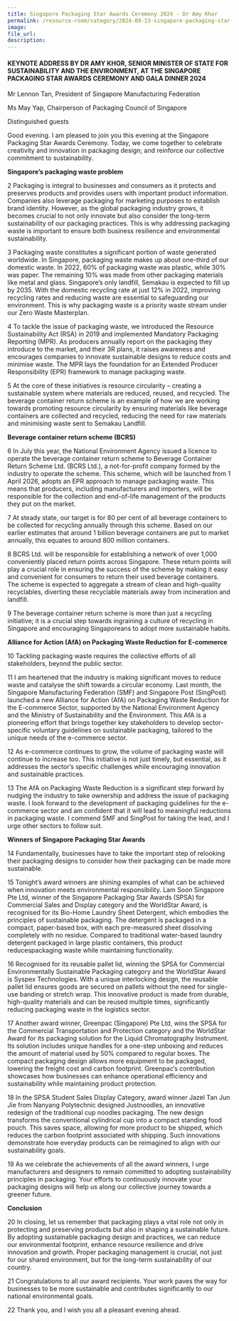 ```yaml
---
title: Singapore Packaging Star Awards Ceremony 2024 - Dr Amy Khor
permalink: /resource-room/category/2024-09-13-singapore-packaging-star-awards-ceremony/
image:
file_url:
description:
---
```


#### KEYNOTE ADDRESS BY DR AMY KHOR, SENIOR MINISTER OF STATE FOR SUSTAINABILITY AND THE ENVIRONMENT, AT THE SINGAPORE PACKAGING STAR AWARDS CEREMONY AND GALA DINNER 2024

Mr Lennon Tan, President of Singapore Manufacturing Federation

Ms May Yap, Chairperson of Packaging Council of Singapore

Distinguished guests

Good evening. I am pleased to join you this evening at the Singapore Packaging Star Awards Ceremony. Today, we come together to celebrate creativity and innovation in packaging design; and reinforce our collective commitment to sustainability.

**Singapore’s packaging waste problem**

2 Packaging is integral to businesses and consumers as it protects and preserves products and provides users with important product information. Companies also leverage packaging for marketing purposes to establish brand identity. However, as the global packaging industry grows, it becomes crucial to not only innovate but also consider the long-term sustainability of our packaging practices. This is why addressing packaging waste is important to ensure both business resilience and environmental sustainability.

3 Packaging waste constitutes a significant portion of waste generated worldwide. In Singapore, packaging waste makes up about one-third of our domestic waste. In 2022, 60% of packaging waste was plastic, while 30% was paper. The remaining 10% was made from other packaging materials like metal and glass. Singapore’s only landfill, Semakau is expected to fill up by 2035. With the domestic recycling rate at just 12% in 2022, improving recycling rates and reducing waste are essential to safeguarding our environment. This is why packaging waste is a priority waste stream under our Zero Waste Masterplan.

4 To tackle the issue of packaging waste, we introduced the Resource Sustainability Act (RSA) in 2019 and implemented Mandatory Packaging Reporting (MPR). As producers annually report on the packaging they introduce to the market, and their 3R plans, it raises awareness and encourages companies to innovate sustainable designs to reduce costs and minimise waste. The MPR lays the foundation for an Extended Producer Responsibility (EPR) framework to manage packaging waste.

5 At the core of these initiatives is resource circularity – creating a sustainable system where materials are reduced, reused, and recycled. The beverage container return scheme is an example of how we are working towards promoting resource circularity by ensuring materials like beverage containers are collected and recycled, reducing the need for raw materials and minimising waste sent to Semakau Landfill.

**Beverage container return scheme (BCRS)**

6 In July this year, the National Environment Agency issued a licence to operate the beverage container return scheme to Beverage Container Return Scheme Ltd. (BCRS Ltd.), a not-for-profit company formed by the industry to operate the scheme. This scheme, which will be launched from 1 April 2026, adopts an EPR approach to manage packaging waste. This means that producers, including manufacturers and importers, will be responsible for the collection and end-of-life management of the products they put on the market.

7 At steady state, our target is for 80 per cent of all beverage containers to be collected for recycling annually through this scheme. Based on our earlier estimates that around 1 billion beverage containers are put to market annually, this equates to around 800 million containers.

8 BCRS Ltd. will be responsible for establishing a network of over 1,000 conveniently placed return points across Singapore. These return points will play a crucial role in ensuring the success of the scheme by making it easy and convenient for consumers to return their used beverage containers. The scheme is expected to aggregate a stream of clean and high-quality recyclables, diverting these recyclable materials away from incineration and landfill.

9 The beverage container return scheme is more than just a recycling initiative; it is a crucial step towards ingraining a culture of recycling in Singapore and encouraging Singaporeans to adopt more sustainable habits.

**Alliance for Action (AfA) on Packaging Waste Reduction for E-commerce**

10 Tackling packaging waste requires the collective efforts of all stakeholders, beyond the public sector.

11 I am heartened that the industry is making significant moves to reduce waste and catalyse the shift towards a circular economy. Last month, the Singapore Manufacturing Federation (SMF) and Singapore Post (SingPost) launched a new Alliance for Action (AfA) on Packaging Waste Reduction for the E-commerce Sector, supported by the National Environment Agency and the Ministry of Sustainability and the Environment. This AfA is a pioneering effort that brings together key stakeholders to develop sector-specific voluntary guidelines on sustainable packaging, tailored to the unique needs of the e-commerce sector.

12 As e-commerce continues to grow, the volume of packaging waste will continue to increase too. This initiative is not just timely, but essential, as it addresses the sector’s specific challenges while encouraging innovation and sustainable practices.

13 The AfA on Packaging Waste Reduction is a significant step forward by nudging the industry to take ownership and address the issue of packaging waste. I look forward to the development of packaging guidelines for the e-commerce sector and am confident that it will lead to meaningful reductions in packaging waste. I commend SMF and SingPost for taking the lead, and I urge other sectors to follow suit.

**Winners of Singapore Packaging Star Awards**

14 Fundamentally, businesses have to take the important step of relooking their packaging designs to consider how their packaging can be made more sustainable.

15 Tonight’s award winners are shining examples of what can be achieved when innovation meets environmental responsibility. Lam Soon Singapore Pte Ltd, winner of the Singapore Packaging Star Awards (SPSA) for Commercial Sales and Display category and the WorldStar Award, is recognised for its Bio-Home Laundry Sheet Detergent, which embodies the principles of sustainable packaging. The detergent is packaged in a compact, paper-based box, with each pre-measured sheet dissolving completely with no residue. Compared to traditional water-based laundry detergent packaged in large plastic containers, this product reducespackaging waste while maintaining functionality.

16 Recognised for its reusable pallet lid, winning the SPSA for Commercial Environmentally Sustainable Packaging category and the WorldStar Award is Syspex Technologies. With a unique interlocking design, the reusable pallet lid ensures goods are secured on pallets without the need for single-use banding or stretch wrap. This innovative product is made from durable, high-quality materials and can be reused multiple times, significantly reducing packaging waste in the logistics sector.

17 Another award winner, Greenpac (Singapore) Pte Ltd, wins the SPSA for the Commercial Transportation and Protection category and the WorldStar Award for its packaging solution for the Liquid Chromatography Instrument. Its solution includes unique handles for a one-step unboxing and reduces the amount of material used by 50% compared to regular boxes. The compact packaging design allows more equipment to be packaged, lowering the freight cost and carbon footprint. Greenpac’s contribution showcases how businesses can enhance operational efficiency and sustainability while maintaining product protection.

18 In the SPSA Student Sales Display Category, award winner Jazel Tan Jun Jie from Nanyang Polytechnic designed Justnoodles, an innovative redesign of the traditional cup noodles packaging. The new design transforms the conventional cylindrical cup into a compact standing food pouch. This saves space, allowing for more product to be shipped, which reduces the carbon footprint associated with shipping. Such innovations demonstrate how everyday products can be reimagined to align with our sustainability goals.

19 As we celebrate the achievements of all the award winners, I urge manufacturers and designers to remain committed to adopting sustainability principles in packaging. Your efforts to continuously innovate your packaging designs will help us along our collective journey towards a greener future.

**Conclusion**

20 In closing, let us remember that packaging plays a vital role not only in protecting and preserving products but also in shaping a sustainable future. By adopting sustainable packaging design and practices, we can reduce our environmental footprint, enhance resource resilience and drive innovation and growth. Proper packaging management is crucial, not just for our shared environment, but for the long-term sustainability of our country.

21 Congratulations to all our award recipients. Your work paves the way for businesses to be more sustainable and contributes significantly to our national environmental goals.

22 Thank you, and I wish you all a pleasant evening ahead.
